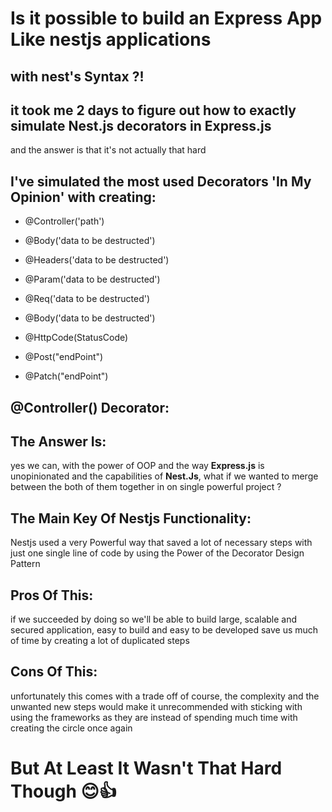 # Is it possible to build an Express App Like nestjs applications
<h2>with nest's <b>Syntax</b> ?!</h2>

<h2>it took me 2 days to figure out how to exactly simulate Nest.js decorators in Express.js</h2>
and the answer is that it's not actually that hard

## I've simulated the most used Decorators 'In My Opinion' with creating:

- @Controller('path')
- @Body('data to be destructed')
- @Headers('data to be destructed')
- @Param('data to be destructed')
- @Req('data to be destructed')
- @Body('data to be destructed')

- @HttpCode(StatusCode)
- @Post("endPoint")
- @Patch("endPoint")

## @Controller() Decorator:

## The Answer Is:

yes we can, with the power of OOP and the way <b>Express.js</b> is unopinionated and the capabilities of <b>Nest.Js</b>,
what if we wanted to merge between the both of them together in on single powerful project ?

## The Main Key Of Nestjs Functionality:

Nestjs used a very Powerful way that saved a lot of necessary steps with just one single line of code by using the Power of
the <a>Decorator Design Pattern</a>

## Pros Of This:

if we succeeded by doing so we'll be able to build large, scalable and secured application, easy to build and easy to be developed
save us much of time by creating a lot of duplicated steps

## Cons Of This:

unfortunately this comes with a trade off of course, the complexity and the unwanted new steps would make it unrecommended with sticking with using
the frameworks as they are instead of spending much time with creating the circle once again

<h1>But At Least It Wasn't That Hard Though 😊👍</h1>
